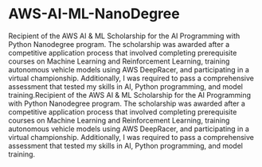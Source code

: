# AWS-AI-ML-NanoDegree

Recipient of the AWS AI & ML Scholarship for the AI Programming with Python Nanodegree program. The scholarship was awarded after a competitive application process that involved completing prerequisite courses on Machine Learning and Reinforcement Learning, training autonomous vehicle models using AWS DeepRacer, and participating in a virtual championship. Additionally, I was required to pass a comprehensive assessment that tested my skills in AI, Python programming, and model training.Recipient of the AWS AI & ML Scholarship for the AI Programming with Python Nanodegree program. The scholarship was awarded after a competitive application process that involved completing prerequisite courses on Machine Learning and Reinforcement Learning, training autonomous vehicle models using AWS DeepRacer, and participating in a virtual championship. Additionally, I was required to pass a comprehensive assessment that tested my skills in AI, Python programming, and model training.


